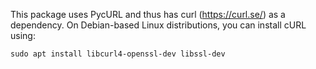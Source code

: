 <!-- Please provide a short overview of the features of this service.-->


This package uses PycURL and thus has curl (https://curl.se/) as a dependency. On Debian-based Linux distributions, you can install cURL using:

```
sudo apt install libcurl4-openssl-dev libssl-dev
```

